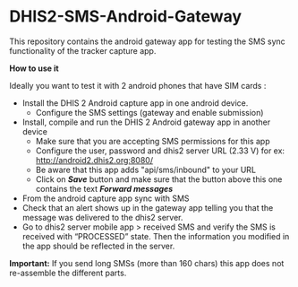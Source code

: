 DHIS2-SMS-Android-Gateway
=========================
This repository contains the android gateway app for testing the SMS sync functionality of the tracker capture app.

**How to use it** 

Ideally you want to test it with 2 android phones that have SIM cards :
- Install the DHIS 2 Android capture app in one android device.
	- Configure the SMS settings (gateway and enable submission)
- Install, compile and run the DHIS 2 Android gateway app in another device
	- Make sure that you are accepting SMS permissions for this app
	- Configure the user, password and dhis2 server URL (2.33 V) for ex: http://android2.dhis2.org:8080/
	- Be aware that this app adds "api/sms/inbound" to your URL
	- Click on ***Save*** button and make sure that the button above this one contains the text ***Forward messages***
- From the android capture app sync with SMS
- Check that an alert shows up in the gateway app telling you that the message was delivered to the dhis2 server.
- Go to dhis2 server mobile app > received SMS and verify the SMS is received with “PROCESSED” state. Then the information you modified in the app should be reflected in the server.

**Important:** If you send long SMSs (more than 160 chars) this app does not re-assemble the different parts. 

